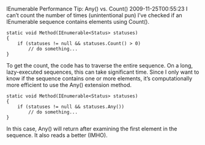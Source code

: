 IEnumerable Performance Tip: Any() vs. Count()
2009-11-25T00:55:23
I can’t count the number of times (unintentional pun) I’ve checked if an IEnumerable<T> sequence contains elements using Count().
    
    static void Method(IEnumerable<Status> statuses)  
    {  
        if (statuses != null && statuses.Count() > 0)  
            // do something...  
    }  
    

  


To get the count, the code has to traverse the entire sequence. On a long, lazy-executed sequences, this can take significant time. Since I only want to know if the sequence contains one or more elements, it’s computationally more efficient to use the Any() extension method.
    
    static void Method(IEnumerable<Status> statuses)  
    {  
        if (statuses != null && statuses.Any())  
            // do something...  
    }  
    

  


In this case, Any() will return after examining the first element in the sequence. It also reads a better (IMHO).
